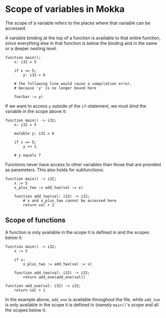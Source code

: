 Scope of variables in Mokka
===========================

The scope of a variable refers to the places where that variable can be accessed.

A variable binding at the top of a function is available to that entire function, since everything else in that function is below the binding and in the same or a deeper nesting level.

```
function main();
    x: i32 = 5 
    
    if x == 5; 
        y: i32 = 6
    
    # the following line would cause a compilation error,
    # because 'y' is no longer bound here
    
    foo(bar := y)
```

If we want to access `y` outside of the `if`-statement, we must bind the variable in the scope above it:

```
function main() -> i32;
    x: i32 = 5
    
    mutable y: i32 = 6
    
    if x == 5;
        y += 1
    
    # y equals 7
```

Functions never have access to other variables than those that are provided as parameters. This also holds for subfunctions:

```
function main() -> i32;
    x := 5
    x_plus_two := add_two(val := x)

    function add_two(val: i32) -> i32;
        # x and x_plus_two cannot be accessed here
        return val + 2
```

## Scope of functions
A function is only available in the scope it is defined in and the scopes below it:

```
function main() -> i32;
    x := 5
    
    if x;
        x_plus_two := add_two(val := x)
    
    function add_two(val: i32) -> i32;
        return add_one(add_one(val))
    
function add_one(val: i32) -> i32;
    return val + 1
```

In the example above, ```add_one``` is available throughout the file, while ```add_two``` is only available in the scope it is defined in (namely ```main()```'s scope and all the scopes below it.
